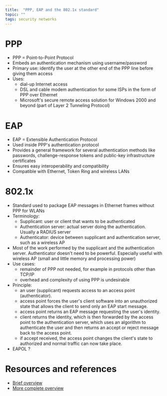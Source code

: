 ```yaml
---
title:  "PPP, EAP and the 802.1x standard"
topic: ""
tags: security networks
---
```


# PPP
* PPP = Point-to-Point Protocol
* Embeds an authentication mechanism using username/password
* Primary use: identify the user at the other end of the PPP line before giving them access
* Uses:
    * dial-up Internet access
    * DSL and cable modem authentication for some ISPs in the form of PPP over Ethernet
    * Microsoft's secure remote access solution for Windows 2000 and beyond (part of Layer 2 Tunneling Protocol)

# EAP
* EAP = Extensible Authentication Protocol
* Used inside PPP's authentication protocol
* Provides a general framework for several authentication methods like passwords, challenge-response tokens and public-key infrastructure certificates
* Ensures easy interoperability and compatibility
* Compatible with Ethernet, Token Ring and wireless LANs


# 802.1x
* Standard used to package EAP messages in Ethernet frames without PPP for WLANs
* Terminology:
    * Supplicant: user or client that wants to be authenticated
    * Authentication server: actual server doing the authentication. Usually a RADIUS server
    * Authenticator: device between supplicant and authentication server, such as a wireless AP  
* Most of the work performed by the supplicant and the authentication server. Authenticator doesn't need to be powerful. Especially useful with wireless AP (small and little memory and processing power)
* Use cases:
    * remainder of PPP not needed, for example in protocols other than TCP/IP
    * overhead and complexity of using PPP is undesirable
* Principle:
    * an user (supplicant) requests access to an access point (authenticator).
    * access point forces the user's client software into an unauthorized state that allows the client to send only an EAP start message.
    * access point returns an EAP message requesting the user's identity.
    * client returns the identity, which is then forwarded by the access point to the authentication server, which uses an algorithm to authenticate the user and then returns an accept or reject message back to the access point.
    * if accept received, the access point changes the client's state to authorized and normal traffic can now take place.
* EAPOL ?

# Resources and references
* [Brief overview](https://searchmobilecomputing.techtarget.com/definition/8021X)
* [More complete overview](https://www.networkworld.com/article/2216499/security/wireless-what-is-802-1x.html)
